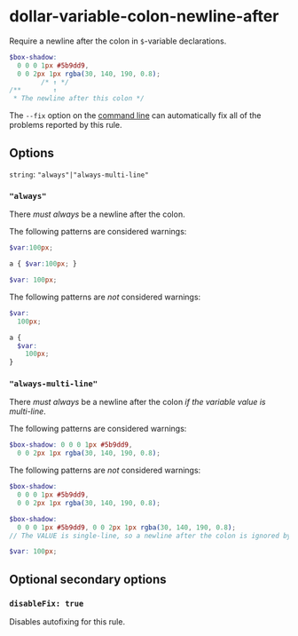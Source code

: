 # dollar-variable-colon-newline-after

Require a newline after the colon in `$`-variable declarations.

```scss
$box-shadow:
  0 0 0 1px #5b9dd9,
  0 0 2px 1px rgba(30, 140, 190, 0.8);
        /* ↑ */
/**        ↑
 * The newline after this colon */
```

The `--fix` option on the [command line](https://github.com/stylelint/stylelint/blob/master/docs/user-guide/cli.md#autofixing-errors) can automatically fix all of the problems reported by this rule.

## Options

`string`: `"always"|"always-multi-line"`

### `"always"`

There *must always* be a newline after the colon.

The following patterns are considered warnings:

```scss
$var:100px;
```

```scss
a { $var:100px; }
```

```scss
$var: 100px;
```

The following patterns are *not* considered warnings:

```scss
$var:
  100px;
```

```scss
a {
  $var:
    100px;
}
```

### `"always-multi-line"`

There *must always* be a newline after the colon *if the variable value is multi-line*.

The following patterns are considered warnings:

```scss
$box-shadow: 0 0 0 1px #5b9dd9,
  0 0 2px 1px rgba(30, 140, 190, 0.8);
```

The following patterns are *not* considered warnings:

```scss
$box-shadow:
  0 0 0 1px #5b9dd9,
  0 0 2px 1px rgba(30, 140, 190, 0.8);
```

```scss
$box-shadow:
  0 0 0 1px #5b9dd9, 0 0 2px 1px rgba(30, 140, 190, 0.8);
// The VALUE is single-line, so a newline after the colon is ignored by this rule.
```

```scss
$var: 100px;
```

## Optional secondary options

### `disableFix: true`

Disables autofixing for this rule.
